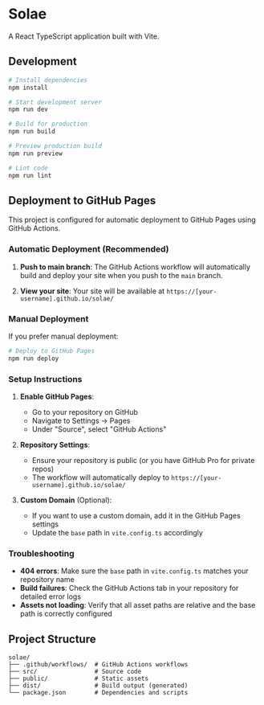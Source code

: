 # Solae

A React TypeScript application built with Vite.

## Development

```bash
# Install dependencies
npm install

# Start development server
npm run dev

# Build for production
npm run build

# Preview production build
npm run preview

# Lint code
npm run lint
```

## Deployment to GitHub Pages

This project is configured for automatic deployment to GitHub Pages using GitHub Actions.

### Automatic Deployment (Recommended)

1. **Push to main branch**: The GitHub Actions workflow will automatically build and deploy your site when you push to the `main` branch.

2. **View your site**: Your site will be available at `https://[your-username].github.io/solae/`

### Manual Deployment

If you prefer manual deployment:

```bash
# Deploy to GitHub Pages
npm run deploy
```

### Setup Instructions

1. **Enable GitHub Pages**:
   - Go to your repository on GitHub
   - Navigate to Settings → Pages
   - Under "Source", select "GitHub Actions"

2. **Repository Settings**:
   - Ensure your repository is public (or you have GitHub Pro for private repos)
   - The workflow will automatically deploy to `https://[your-username].github.io/solae/`

3. **Custom Domain** (Optional):
   - If you want to use a custom domain, add it in the GitHub Pages settings
   - Update the `base` path in `vite.config.ts` accordingly

### Troubleshooting

- **404 errors**: Make sure the `base` path in `vite.config.ts` matches your repository name
- **Build failures**: Check the GitHub Actions tab in your repository for detailed error logs
- **Assets not loading**: Verify that all asset paths are relative and the base path is correctly configured

## Project Structure

```
solae/
├── .github/workflows/  # GitHub Actions workflows
├── src/                # Source code
├── public/             # Static assets
├── dist/               # Build output (generated)
└── package.json        # Dependencies and scripts
```
